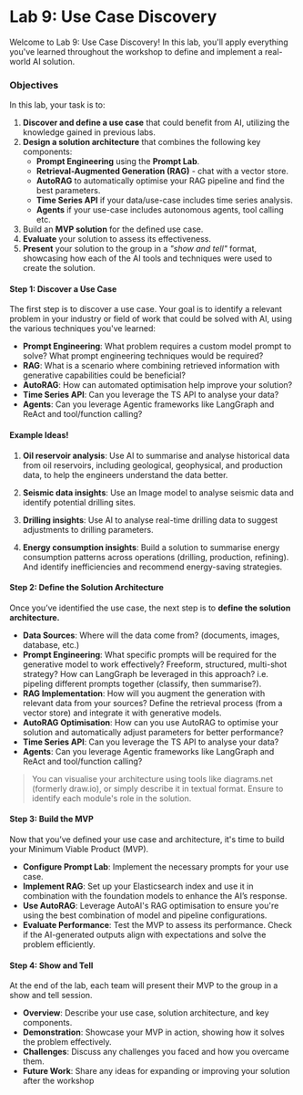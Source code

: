 # Lab 9: Use Case Discovery

Welcome to Lab 9: Use Case Discovery! In this lab, you'll apply everything you've learned throughout the workshop to define and implement a real-world AI solution.

### Objectives

In this lab, your task is to:

1. **Discover and define a use case** that could benefit from AI, utilizing the knowledge gained in previous labs.
2. **Design a solution architecture** that combines the following key components:
    - **Prompt Engineering** using the **Prompt Lab**.
    - **Retrieval-Augmented Generation (RAG)** - chat with a vector store.
    - **AutoRAG** to automatically optimise your RAG pipeline and find the best parameters.
    - **Time Series API** if your data/use-case includes time series analysis.
    - **Agents** if your use-case includes autonomous agents, tool calling etc.
3. Build an **MVP solution** for the defined use case.
4. **Evaluate** your solution to assess its effectiveness.
5. **Present** your solution to the group in a *"show and tell"* format, showcasing how each of the AI tools and techniques were used to create the solution.

#### Step 1: Discover a Use Case

The first step is to discover a use case. Your goal is to identify a relevant problem in your industry or field of work that could be solved with AI, using the various techniques you've learned:
- **Prompt Engineering**: What problem requires a custom model prompt to solve? What prompt engineering techniques would be required?
- **RAG**: What is a scenario where combining retrieved information with generative capabilities could be beneficial?
- **AutoRAG**: How can automated optimisation help improve your solution?
- **Time Series API**: Can you leverage the TS API to analyse your data?
- **Agents**: Can you leverage Agentic frameworks like LangGraph and ReAct and tool/function calling?

#### Example Ideas!
1. **Oil reservoir analysis**: Use AI to summarise and analyse historical data from oil reservoirs, including geological, geophysical, and production data, to help the engineers understand the data better.

2. **Seismic data insights**: Use an Image model to analyse seismic data and identify potential drilling sites.

3. **Drilling insights**: Use AI to analyse real-time drilling data to suggest adjustments to drilling parameters.

4. **Energy consumption insights**: Build a solution to summarise energy consumption patterns across operations (drilling, production, refining). And identify inefficiencies and recommend energy-saving strategies.

#### Step 2: Define the Solution Architecture

Once you’ve identified the use case, the next step is to **define the solution architecture.**

- **Data Sources**: Where will the data come from? (documents, images, database, etc.)
- **Prompt Engineering**: What specific prompts will be required for the generative model to work effectively? Freeform, structured, multi-shot strategy? How can LangGraph be leveraged in this approach? i.e. pipeling different prompts together (classify, then summarise?).
- **RAG Implementation**: How will you augment the generation with relevant data from your sources? Define the retrieval process (from a vector store) and integrate it with generative models.
- **AutoRAG Optimisation**: How can you use AutoRAG to optimise your solution and automatically adjust parameters for better performance?
- **Time Series API**: Can you leverage the TS API to analyse your data?
- **Agents**: Can you leverage Agentic frameworks like LangGraph and ReAct and tool/function calling?

> You can visualise your architecture using tools like diagrams.net (formerly draw.io), or simply describe it in textual format. Ensure to identify each module's role in the solution.

#### Step 3: Build the MVP

Now that you’ve defined your use case and architecture, it's time to build your Minimum Viable Product (MVP).

- **Configure Prompt Lab**: Implement the necessary prompts for your use case.
- **Implement RAG**: Set up your Elasticsearch index and use it in combination with the foundation models to enhance the AI’s response.
- **Use AutoRAG**: Leverage AutoAI's RAG optimisation to ensure you're using the best combination of model and pipeline configurations.
- **Evaluate Performance**: Test the MVP to assess its performance. Check if the AI-generated outputs align with expectations and solve the problem efficiently.

#### Step 4: Show and Tell

At the end of the lab, each team will present their MVP to the group in a show and tell session.

- **Overview**: Describe your use case, solution architecture, and key components.
- **Demonstration**: Showcase your MVP in action, showing how it solves the problem effectively.
- **Challenges**: Discuss any challenges you faced and how you overcame them.
- **Future Work**: Share any ideas for expanding or improving your solution after the workshop
